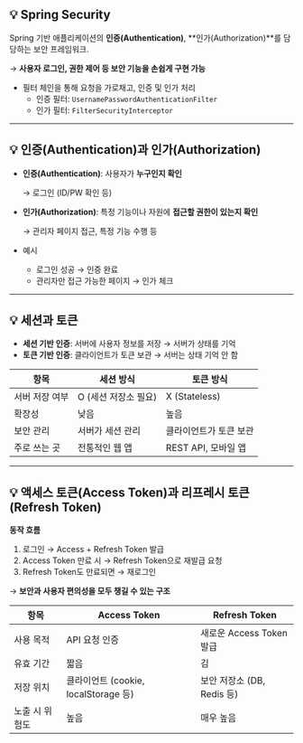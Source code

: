 ## 💡 Spring Security

Spring 기반 애플리케이션의 **인증(Authentication)**, **인가(Authorization)**를 담당하는 보안 프레임워크.

→ **사용자 로그인, 권한 제어 등 보안 기능을 손쉽게 구현 가능**

- 필터 체인을 통해 요청을 가로채고, 인증 및 인가 처리
    - 인증 필터: `UsernamePasswordAuthenticationFilter`
    - 인가 필터: `FilterSecurityInterceptor`

---
## 💡 인증(Authentication)과 인가(Authorization)

- **인증(Authentication)**: 사용자가 **누구인지 확인**

  → 로그인 (ID/PW 확인 등)

- **인가(Authorization)**: 특정 기능이나 자원에 **접근할 권한이 있는지 확인**

  → 관리자 페이지 접근, 특정 기능 수행 등

- 예시
    - 로그인 성공 → 인증 완료
    - 관리자만 접근 가능한 페이지 → 인가 체크

---
<aside>

## 💡 세션과 토큰

- **세션 기반 인증**: 서버에 사용자 정보를 저장 → 서버가 상태를 기억
- **토큰 기반 인증**: 클라이언트가 토큰 보관 → 서버는 상태 기억 안 함
</aside>

| 항목 | 세션 방식 | 토큰 방식 |
| --- | --- | --- |
| 서버 저장 여부 | O (세션 저장소 필요) | X (Stateless) |
| 확장성 | 낮음 | 높음 |
| 보안 관리 | 서버가 세션 관리 | 클라이언트가 토큰 보관 |
| 주로 쓰는 곳 | 전통적인 웹 앱 | REST API, 모바일 앱 |

---
<aside>

## 💡 액세스 토큰(Access Token)과 리프레시 토큰(Refresh Token)

**동작 흐름**

1. 로그인 → Access + Refresh Token 발급
2. Access Token 만료 시 → Refresh Token으로 재발급 요청
3. Refresh Token도 만료되면 → 재로그인

→ **보안과 사용자 편의성을 모두 챙길 수 있는 구조**

</aside>

| 항목 | Access Token | Refresh Token |
| --- | --- | --- |
| 사용 목적 | API 요청 인증 | 새로운 Access Token 발급 |
| 유효 기간 | 짧음 | 김 |
| 저장 위치 | 클라이언트 (cookie, localStorage 등) | 보안 저장소 (DB, Redis 등) |
| 노출 시 위험도 | 높음 | 매우 높음 |